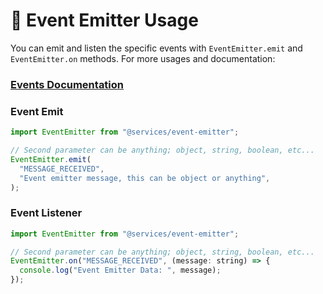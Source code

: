 # 🎃 Event Emitter Usage

You can emit and listen the specific events with `EventEmitter.emit` and `EventEmitter.on` methods. For more usages and documentation:

### [Events Documentation](https://github.com/browserify/events)

### Event Emit

```jsx
import EventEmitter from "@services/event-emitter";

// Second parameter can be anything; object, string, boolean, etc...
EventEmitter.emit(
  "MESSAGE_RECEIVED",
  "Event emitter message, this can be object or anything",
);
```

### Event Listener

```jsx
import EventEmitter from "@services/event-emitter";

// Second parameter can be anything; object, string, boolean, etc...
EventEmitter.on("MESSAGE_RECEIVED", (message: string) => {
  console.log("Event Emitter Data: ", message);
});
```
